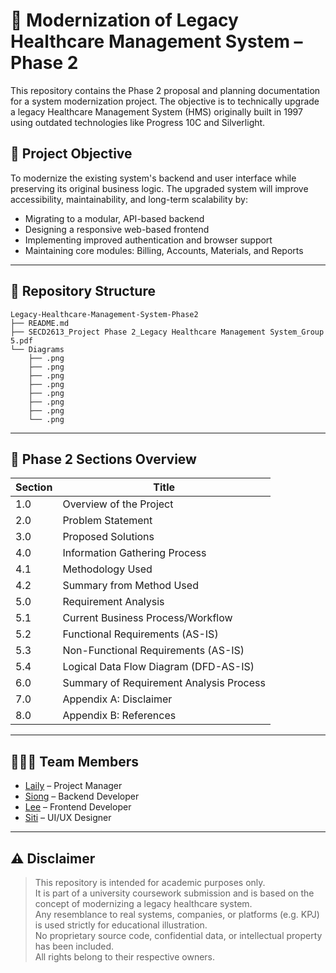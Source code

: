 # 🏥 Modernization of Legacy Healthcare Management System – Phase 2

This repository contains the Phase 2 proposal and planning documentation for a system modernization project. The objective is to technically upgrade a legacy Healthcare Management System (HMS) originally built in 1997 using outdated technologies like Progress 10C and Silverlight.

## 🎯 Project Objective

To modernize the existing system's backend and user interface while preserving its original business logic. The upgraded system will improve accessibility, maintainability, and long-term scalability by:

- Migrating to a modular, API-based backend
- Designing a responsive web-based frontend
- Implementing improved authentication and browser support
- Maintaining core modules: Billing, Accounts, Materials, and Reports

---

## 📁 Repository Structure

```
Legacy-Healthcare-Management-System-Phase2
├── README.md
├── SECD2613_Project Phase 2_Legacy Healthcare Management System_Group 5.pdf               
└── Diagrams
    ├── .png
    ├── .png
    ├── .png
    ├── .png
    ├── .png
    ├── .png
    ├── .png
    └── .png                                                                               
```

---

## 🧾 Phase 2 Sections Overview

| Section | Title                                   |
|---------|-----------------------------------------|
| 1.0     | Overview of the Project                 |
| 2.0     | Problem Statement                       |
| 3.0     | Proposed Solutions                      |
| 4.0     | Information Gathering Process           |
| 4.1     | Methodology Used                        |
| 4.2     | Summary from Method Used                |
| 5.0     | Requirement Analysis                    |
| 5.1     | Current Business Process/Workflow       |
| 5.2     | Functional Requirements (AS-IS)         |
| 5.3     | Non-Functional Requirements (AS-IS)     |
| 5.4     | Logical Data Flow Diagram (DFD-AS-IS)   |
| 6.0     | Summary of Requirement Analysis Process |
| 7.0     | Appendix A: Disclaimer                  |
| 8.0     | Appendix B: References                  |

---

## 🧑‍🤝‍🧑 Team Members

- [Laily](https://github.com/lailies82) – Project Manager  
- [Siong](https://github.com/Siong010) – Backend Developer  
- [Lee](https://github.com/ryussiyu) – Frontend Developer  
- [Siti](https://github.com/smadakhir) – UI/UX Designer
  
---

## ⚠️ Disclaimer

> This repository is intended for academic purposes only.  
> It is part of a university coursework submission and is based on the concept of modernizing a legacy healthcare system.  
> Any resemblance to real systems, companies, or platforms (e.g. KPJ) is used strictly for educational illustration.  
> No proprietary source code, confidential data, or intellectual property has been included.  
> All rights belong to their respective owners.
